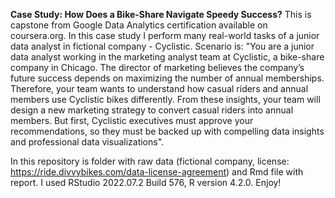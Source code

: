 **Case Study: How Does a Bike-Share Navigate Speedy Success?**
This is capstone from Google Data Analytics certification available on coursera.org.
In this case study I perform many real-world tasks of a junior data analyst in fictional company - Cyclistic.
Scenario is:
"You are a junior data analyst working in the marketing analyst team at Cyclistic, a bike-share company in Chicago. The director
of marketing believes the company’s future success depends on maximizing the number of annual memberships. Therefore,
your team wants to understand how casual riders and annual members use Cyclistic bikes differently. From these insights,
your team will design a new marketing strategy to convert casual riders into annual members. But first, Cyclistic executives
must approve your recommendations, so they must be backed up with compelling data insights and professional data
visualizations".

In this repository is folder with raw data (fictional company, license: https://ride.divvybikes.com/data-license-agreement) and Rmd file with report. 
I used RStudio 2022.07.2 Build 576, R version 4.2.0.
Enjoy!

